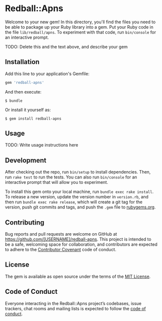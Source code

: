 # Redball::Apns

Welcome to your new gem! In this directory, you'll find the files you need to be able to package up your Ruby library into a gem. Put your Ruby code in the file `lib/redball/apns`. To experiment with that code, run `bin/console` for an interactive prompt.

TODO: Delete this and the text above, and describe your gem

## Installation

Add this line to your application's Gemfile:

```ruby
gem 'redball-apns'
```

And then execute:

    $ bundle

Or install it yourself as:

    $ gem install redball-apns

## Usage

TODO: Write usage instructions here

## Development

After checking out the repo, run `bin/setup` to install dependencies. Then, run `rake test` to run the tests. You can also run `bin/console` for an interactive prompt that will allow you to experiment.

To install this gem onto your local machine, run `bundle exec rake install`. To release a new version, update the version number in `version.rb`, and then run `bundle exec rake release`, which will create a git tag for the version, push git commits and tags, and push the `.gem` file to [rubygems.org](https://rubygems.org).

## Contributing

Bug reports and pull requests are welcome on GitHub at https://github.com/[USERNAME]/redball-apns. This project is intended to be a safe, welcoming space for collaboration, and contributors are expected to adhere to the [Contributor Covenant](http://contributor-covenant.org) code of conduct.

## License

The gem is available as open source under the terms of the [MIT License](https://opensource.org/licenses/MIT).

## Code of Conduct

Everyone interacting in the Redball::Apns project’s codebases, issue trackers, chat rooms and mailing lists is expected to follow the [code of conduct](https://github.com/[USERNAME]/redball-apns/blob/master/CODE_OF_CONDUCT.md).
